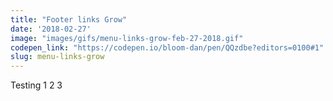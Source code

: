 ```yaml
---
title: "Footer links Grow"
date: '2018-02-27'
image: "images/gifs/menu-links-grow-feb-27-2018.gif"
codepen_link: "https://codepen.io/bloom-dan/pen/QQzdbe?editors=0100#1"
slug: menu-links-grow
---
```


Testing 1 2 3
